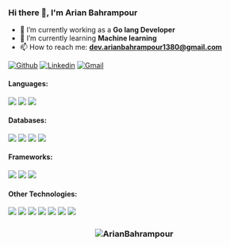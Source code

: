 ### Hi there 👋, I'm Arian Bahrampour

- 🔭 I’m currently working as a **Go lang Developer**
- 🌱 I’m currently learning **Machine learning**
- 📫 How to reach me: **dev.arianbahrampour1380@gmail.com**

[![Github](https://img.shields.io/badge/-Github-000?style=for-the-badge&logo=Github&logoColor=white)](https://github.com/ArianBahrampour)
[![Linkedin](https://img.shields.io/badge/-LinkedIn-blue?style=for-the-badge&logo=Linkedin&logoColor=white)](https://www.linkedin.com/in/arian-bahrampour-2776b819a/)
[![Gmail](https://img.shields.io/badge/-Gmail-c14438?style=for-the-badge&logo=Gmail&logoColor=white)](mailto:dev.arianbahrampour1380@gmail.com)

#### Languages:

<p>
  <img src="https://img.shields.io/badge/-GoLang-2c3e50?style=for-the-badge&logo=Go&labelColor=34495e"/>
  <img src="https://img.shields.io/badge/-JavaScript-2c3e50?style=for-the-badge&logo=Javascript&labelColor=34495e"/>
  <img src="https://img.shields.io/badge/-Python-2c3e50?style=for-the-badge&logo=Python&labelColor=34495e"/>
</p>

#### Databases:

<p>
  <img src="https://img.shields.io/badge/-MySql-2c3e50?style=for-the-badge&logo=Mysql&labelColor=34495e"/>
  <img src="https://img.shields.io/badge/-MongoDB-2c3e50?style=for-the-badge&logo=MongoDB&labelColor=34495e"/>
  <img src="https://img.shields.io/badge/-Redis-2c3e50?style=for-the-badge&logo=Redis&labelColor=34495e"/>
  <img src="https://img.shields.io/badge/-PostgreSQL-2c3e50?style=for-the-badge&logo=PostgreSQL&labelColor=34495e"/>
</p>

#### Frameworks:

<p>
  <img src="https://img.shields.io/badge/-React-2c3e50?style=for-the-badge&logo=React&labelColor=34495e"/>
  <img src="https://img.shields.io/badge/-ExpressJs-2c3e50?style=for-the-badge&logo=Express&labelColor=34495e"/>
  <img src="https://img.shields.io/badge/-Next.JS-2c3e50?style=for-the-badge&logo=Next.js&labelColor=34495e"/>
</p>

#### Other Technologies:

<p>
  <img src="https://img.shields.io/badge/-Linux-2c3e50?style=for-the-badge&logo=Linux&labelColor=34495e"/>
  <img src="https://img.shields.io/badge/-Git-2c3e50?style=for-the-badge&logo=Git&labelColor=34495e"/>
  <img src="https://img.shields.io/badge/-Docker-2c3e50?style=for-the-badge&logo=Docker&labelColor=34495e"/>
  <img src="https://img.shields.io/badge/-Bash-2c3e50?style=for-the-badge&logo=GNU-Bash&labelColor=34495e"/>
  <img src="https://img.shields.io/badge/-Bash-2c3e50?style=for-the-badge&logo=GNU-Bash&labelColor=34495e"/>
  <img src="https://img.shields.io/badge/-Redux-2c3e50?style=for-the-badge&logo=Redux&labelColor=34495e"/>
  <img src="https://img.shields.io/badge/-Jira-2c3e50?style=for-the-badge&logo=Jira&labelColor=34495e"/>
</p>

### <p align="center">&nbsp;<img align="center" src="https://github-readme-stats.vercel.app/api?username=ArianBahrampour&show_icons=true&locale=en" alt="ArianBahrampour" /></p> ###

